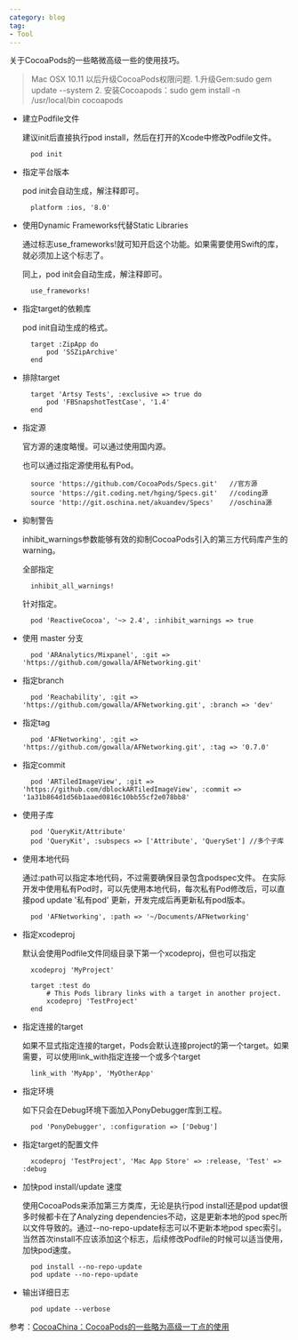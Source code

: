 ```yaml
---
category: blog
tag:
- Tool
---
```


关于CocoaPods的一些略微高级一些的使用技巧。

> Mac OSX 10.11 以后升级CocoaPods权限问题. 1.升级Gem:sudo gem update --system 2. 安装Cocoapods：sudo gem install -n /usr/local/bin cocoapods

* 建立Podfile文件

    建议init后直接执行pod install，然后在打开的Xcode中修改Podfile文件。

        pod init

* 指定平台版本

    pod init会自动生成，解注释即可。

        platform :ios, '8.0'

* 使用Dynamic Frameworks代替Static Libraries

    通过标志use_frameworks!就可知开启这个功能。如果需要使用Swift的库，就必须加上这个标志了。

    同上，pod init会自动生成，解注释即可。

        use_frameworks!

* 指定target的依赖库

    pod init自动生成的格式。

        target :ZipApp do   
            pod 'SSZipArchive'
        end

* 排除target

        target 'Artsy Tests', :exclusive => true do   
            pod 'FBSnapshotTestCase', '1.4'
        end

* 指定源

    官方源的速度略慢。可以通过使用国内源。

    也可以通过指定源使用私有Pod。

        source 'https://github.com/CocoaPods/Specs.git'   //官方源
        source 'https://git.coding.net/hging/Specs.git'   //coding源
        source 'http://git.oschina.net/akuandev/Specs'    //oschina源

* 抑制警告

    inhibit_warnings参数能够有效的抑制CocoaPods引入的第三方代码库产生的warning。

    全部指定

        inhibit_all_warnings!

    针对指定。

        pod 'ReactiveCocoa', '~> 2.4', :inhibit_warnings => true

* 使用 master 分支

        pod 'ARAnalytics/Mixpanel', :git => 'https://github.com/gowalla/AFNetworking.git'

* 指定branch

        pod 'Reachability', :git => 'https://github.com/gowalla/AFNetworking.git', :branch => 'dev'

* 指定tag

        pod 'AFNetworking', :git => 'https://github.com/gowalla/AFNetworking.git', :tag => '0.7.0'

* 指定commit

        pod 'ARTiledImageView', :git => 'https://github.com/dblockARTiledImageView', :commit => '1a31b864d1d56b1aaed0816c10bb55cf2e078bb8'

* 使用子库

        pod 'QueryKit/Attribute'
        pod 'QueryKit', :subspecs => ['Attribute', 'QuerySet'] //多个子库

* 使用本地代码

    通过:path可以指定本地代码，不过需要确保目录包含podspec文件。
    在实际开发中使用私有Pod时，可以先使用本地代码，每次私有Pod修改后，可以直接pod update '私有pod' 更新，开发完成后再更新私有pod版本。

        pod 'AFNetworking', :path => '~/Documents/AFNetworking'

* 指定xcodeproj

    默认会使用Podfile文件同级目录下第一个xcodeproj，但也可以指定

        xcodeproj 'MyProject'

        target :test do   
            # This Pods library links with a target in another project.
            xcodeproj 'TestProject'
        end

* 指定连接的target

    如果不显式指定连接的target，Pods会默认连接project的第一个target。如果需要，可以使用link_with指定连接一个或多个target

        link_with 'MyApp', 'MyOtherApp'

* 指定环境

    如下只会在Debug环境下面加入PonyDebugger库到工程。

        pod 'PonyDebugger', :configuration => ['Debug']

* 指定target的配置文件

        xcodeproj 'TestProject', 'Mac App Store' => :release, 'Test' => :debug

* 加快pod install/update 速度

    使用CocoaPods来添加第三方类库，无论是执行pod install还是pod updat很多时候都卡在了Analyzing dependencies不动，这是更新本地的pod spec所以文件导致的。通过--no-repo-update标志可以不更新本地pod spec索引。当然首次install不应该添加这个标志，后续修改Podfile的时候可以适当使用，加快pod速度。

        pod install --no-repo-update   
        pod update --no-repo-update  

* 输出详细日志

        pod update --verbose

参考：[CocoaChina：CocoaPods的一些略为高级一丁点的使用](http://www.cocoachina.com/ios/20150916/13384.html)
